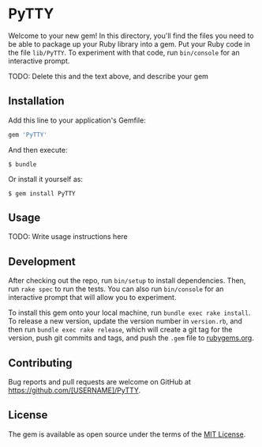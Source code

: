 # PyTTY

Welcome to your new gem! In this directory, you'll find the files you need to be able to package up your Ruby library into a gem. Put your Ruby code in the file `lib/PyTTY`. To experiment with that code, run `bin/console` for an interactive prompt.

TODO: Delete this and the text above, and describe your gem

## Installation

Add this line to your application's Gemfile:

```ruby
gem 'PyTTY'
```

And then execute:

    $ bundle

Or install it yourself as:

    $ gem install PyTTY

## Usage

TODO: Write usage instructions here

## Development

After checking out the repo, run `bin/setup` to install dependencies. Then, run `rake spec` to run the tests. You can also run `bin/console` for an interactive prompt that will allow you to experiment.

To install this gem onto your local machine, run `bundle exec rake install`. To release a new version, update the version number in `version.rb`, and then run `bundle exec rake release`, which will create a git tag for the version, push git commits and tags, and push the `.gem` file to [rubygems.org](https://rubygems.org).

## Contributing

Bug reports and pull requests are welcome on GitHub at https://github.com/[USERNAME]/PyTTY.

## License

The gem is available as open source under the terms of the [MIT License](https://opensource.org/licenses/MIT).
